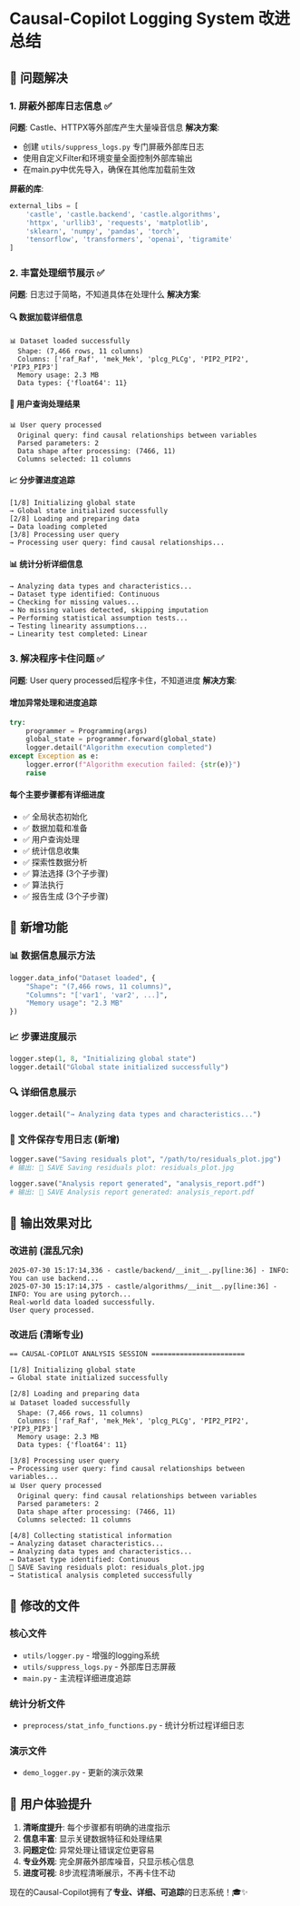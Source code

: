 # Causal-Copilot Logging System 改进总结

## 🎯 问题解决

### 1. 屏蔽外部库日志信息 ✅
**问题**: Castle、HTTPX等外部库产生大量噪音信息
**解决方案**:
- 创建 `utils/suppress_logs.py` 专门屏蔽外部库日志
- 使用自定义Filter和环境变量全面控制外部库输出
- 在main.py中优先导入，确保在其他库加载前生效

**屏蔽的库**:
```python
external_libs = [
    'castle', 'castle.backend', 'castle.algorithms',
    'httpx', 'urllib3', 'requests', 'matplotlib',
    'sklearn', 'numpy', 'pandas', 'torch',
    'tensorflow', 'transformers', 'openai', 'tigramite'
]
```

### 2. 丰富处理细节展示 ✅
**问题**: 日志过于简略，不知道具体在处理什么
**解决方案**:

#### 🔍 **数据加载详细信息**
```
📊 Dataset loaded successfully
  Shape: (7,466 rows, 11 columns)
  Columns: ['raf_Raf', 'mek_Mek', 'plcg_PLCg', 'PIP2_PIP2', 'PIP3_PIP3']
  Memory usage: 2.3 MB
  Data types: {'float64': 11}
```

#### 🔧 **用户查询处理结果**
```
📊 User query processed
  Original query: find causal relationships between variables
  Parsed parameters: 2
  Data shape after processing: (7466, 11)
  Columns selected: 11 columns
```

#### 📈 **分步骤进度追踪**
```
[1/8] Initializing global state
→ Global state initialized successfully
[2/8] Loading and preparing data
→ Data loading completed
[3/8] Processing user query
→ Processing user query: find causal relationships...
```

#### 📊 **统计分析详细信息**
```
→ Analyzing data types and characteristics...
→ Dataset type identified: Continuous
→ Checking for missing values...
→ No missing values detected, skipping imputation
→ Performing statistical assumption tests...
→ Testing linearity assumptions...
→ Linearity test completed: Linear
```

### 3. 解决程序卡住问题 ✅
**问题**: User query processed后程序卡住，不知道进度
**解决方案**:

#### 增加异常处理和进度追踪
```python
try:
    programmer = Programming(args)
    global_state = programmer.forward(global_state)
    logger.detail("Algorithm execution completed")
except Exception as e:
    logger.error(f"Algorithm execution failed: {str(e)}")
    raise
```

#### 每个主要步骤都有详细进度
- ✅ 全局状态初始化
- ✅ 数据加载和准备  
- ✅ 用户查询处理
- ✅ 统计信息收集
- ✅ 探索性数据分析
- ✅ 算法选择 (3个子步骤)
- ✅ 算法执行
- ✅ 报告生成 (3个子步骤)

## 🚀 新增功能

### 📊 **数据信息展示方法**
```python
logger.data_info("Dataset loaded", {
    "Shape": "(7,466 rows, 11 columns)",
    "Columns": "['var1', 'var2', ...]",
    "Memory usage": "2.3 MB"
})
```

### 📈 **步骤进度展示**
```python
logger.step(1, 8, "Initializing global state")
logger.detail("Global state initialized successfully")
```

### 🔍 **详细信息展示**
```python
logger.detail("→ Analyzing data types and characteristics...")
```

### 💾 **文件保存专用日志 (新增)**
```python
logger.save("Saving residuals plot", "/path/to/residuals_plot.jpg")
# 输出: 💾 SAVE Saving residuals plot: residuals_plot.jpg

logger.save("Analysis report generated", "analysis_report.pdf")  
# 输出: 💾 SAVE Analysis report generated: analysis_report.pdf
```

## 🎨 输出效果对比

### 改进前 (混乱冗余)
```
2025-07-30 15:17:14,336 - castle/backend/__init__.py[line:36] - INFO: You can use backend...
2025-07-30 15:17:14,375 - castle/algorithms/__init__.py[line:36] - INFO: You are using pytorch...
Real-world data loaded successfully.
User query processed.
```

### 改进后 (清晰专业)
```
== CAUSAL-COPILOT ANALYSIS SESSION =======================

[1/8] Initializing global state
→ Global state initialized successfully

[2/8] Loading and preparing data
📊 Dataset loaded successfully
  Shape: (7,466 rows, 11 columns)
  Columns: ['raf_Raf', 'mek_Mek', 'plcg_PLCg', 'PIP2_PIP2', 'PIP3_PIP3']
  Memory usage: 2.3 MB
  Data types: {'float64': 11}

[3/8] Processing user query
→ Processing user query: find causal relationships between variables...
📊 User query processed
  Original query: find causal relationships between variables
  Parsed parameters: 2
  Data shape after processing: (7466, 11)
  Columns selected: 11 columns

[4/8] Collecting statistical information
→ Analyzing dataset characteristics...
→ Analyzing data types and characteristics...
→ Dataset type identified: Continuous
💾 SAVE Saving residuals plot: residuals_plot.jpg
→ Statistical analysis completed successfully
```

## 📁 修改的文件

### 核心文件
- `utils/logger.py` - 增强的logging系统
- `utils/suppress_logs.py` - 外部库日志屏蔽
- `main.py` - 主流程详细进度追踪

### 统计分析文件  
- `preprocess/stat_info_functions.py` - 统计分析过程详细日志

### 演示文件
- `demo_logger.py` - 更新的演示效果

## 🎯 用户体验提升

1. **清晰度提升**: 每个步骤都有明确的进度指示
2. **信息丰富**: 显示关键数据特征和处理结果  
3. **问题定位**: 异常处理让错误定位更容易
4. **专业外观**: 完全屏蔽外部库噪音，只显示核心信息
5. **进度可视**: 8步流程清晰展示，不再卡住不动

现在的Causal-Copilot拥有了**专业、详细、可追踪**的日志系统！🎓✨